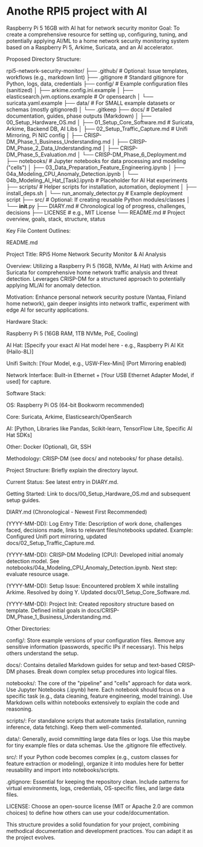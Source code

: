 # Anothe RPI5 project with AI
Raspberry Pi 5 16GB with AI hat for network security monitor 
Goal: To create a comprehensive resource for setting up, configuring, tuning, and potentially applying AI/ML to a home network security monitoring system based on a Raspberry Pi 5, Arkime, Suricata, and an AI accelerator.

Proposed Directory Structure:

rpi5-network-security-monitor/
├── .github/             # Optional: Issue templates, workflows (e.g., markdown lint)
├── .gitignore           # Standard gitignore for Python, logs, data, credentials
├── config/              # Example configuration files (sanitized)
│   ├── arkime.config.ini.example
│   ├── elasticsearch.jvm.options.example  # Or opensearch
│   └── suricata.yaml.example
├── data/                # For SMALL example datasets or schemas (mostly gitignored)
│   └── .gitkeep
├── docs/                # Detailed documentation, guides, phase outputs (Markdown)
│   ├── 00_Setup_Hardware_OS.md
│   ├── 01_Setup_Core_Software.md  # Suricata, Arkime, Backend DB, AI Libs
│   ├── 02_Setup_Traffic_Capture.md # Unifi Mirroring, Pi NIC config
│   ├── CRISP-DM_Phase_1_Business_Understanding.md
│   ├── CRISP-DM_Phase_2_Data_Understanding.md
│   ├── CRISP-DM_Phase_5_Evaluation.md
│   └── CRISP-DM_Phase_6_Deployment.md
├── notebooks/           # Jupyter notebooks for data processing and modeling ("cells")
│   ├── 03_Data_Preparation_Feature_Engineering.ipynb
│   ├── 04a_Modeling_CPU_Anomaly_Detection.ipynb
│   └── 04b_Modeling_AI_Hat_[Task].ipynb # Placeholder for AI Hat experiments
├── scripts/             # Helper scripts for installation, automation, deployment
│   ├── install_deps.sh
│   └── run_anomaly_detector.py # Example deployment script
├── src/                 # Optional: If creating reusable Python modules/classes
│   └── __init__.py
├── DIARY.md             # Chronological log of progress, challenges, decisions
├── LICENSE              # e.g., MIT License
└── README.md            # Project overview, goals, stack, structure, status

Key File Content Outlines:

README.md

Project Title: RPi5 Home Network Security Monitor & AI Analysis

Overview: Utilizing a Raspberry Pi 5 (16GB, NVMe, AI Hat) with Arkime and Suricata for comprehensive home network traffic analysis and threat detection. Leverages CRISP-DM for a structured approach to potentially applying ML/AI for anomaly detection.

Motivation: Enhance personal network security posture (Vantaa, Finland home network), gain deeper insights into network traffic, experiment with edge AI for security applications.

Hardware Stack:

Raspberry Pi 5 (16GB RAM, 1TB NVMe, PoE, Cooling)

AI Hat: [Specify your exact AI Hat model here - e.g., Raspberry Pi AI Kit (Hailo-8L)]

Unifi Switch: [Your Model, e.g., USW-Flex-Mini] (Port Mirroring enabled)

Network Interface: Built-in Ethernet + [Your USB Ethernet Adapter Model, if used] for capture.

Software Stack:

OS: Raspberry Pi OS (64-bit Bookworm recommended)

Core: Suricata, Arkime, Elasticsearch/OpenSearch

AI: [Python, Libraries like Pandas, Scikit-learn, TensorFlow Lite, Specific AI Hat SDKs]

Other: Docker (Optional), Git, SSH

Methodology: CRISP-DM (see docs/ and notebooks/ for phase details).

Project Structure: Briefly explain the directory layout.

Current Status: See latest entry in DIARY.md.

Getting Started: Link to docs/00_Setup_Hardware_OS.md and subsequent setup guides.

DIARY.md (Chronological - Newest First Recommended)

(YYYY-MM-DD): Log Entry Title: Description of work done, challenges faced, decisions made, links to relevant files/notebooks updated. Example: Configured Unifi port mirroring, updated docs/02_Setup_Traffic_Capture.md.

(YYYY-MM-DD): CRISP-DM Modeling (CPU): Developed initial anomaly detection model. See notebooks/04a_Modeling_CPU_Anomaly_Detection.ipynb. Next step: evaluate resource usage.

(YYYY-MM-DD): Setup Issue: Encountered problem X while installing Arkime. Resolved by doing Y. Updated docs/01_Setup_Core_Software.md.

(YYYY-MM-DD): Project Init: Created repository structure based on template. Defined initial goals in docs/CRISP-DM_Phase_1_Business_Understanding.md.

Other Directories:

config/: Store example versions of your configuration files. Remove any sensitive information (passwords, specific IPs if necessary). This helps others understand the setup.

docs/: Contains detailed Markdown guides for setup and text-based CRISP-DM phases. Break down complex setup procedures into logical files.

notebooks/: The core of the "pipeline" and "cells" approach for data work. Use Jupyter Notebooks (.ipynb) here. Each notebook should focus on a specific task (e.g., data cleaning, feature engineering, model training). Use Markdown cells within notebooks extensively to explain the code and reasoning.

scripts/: For standalone scripts that automate tasks (installation, running inference, data fetching). Keep them well-commented.

data/: Generally, avoid committing large data files or logs. Use this maybe for tiny example files or data schemas. Use the .gitignore file effectively.

src/: If your Python code becomes complex (e.g., custom classes for feature extraction or modeling), organize it into modules here for better reusability and import into notebooks/scripts.

.gitignore: Essential for keeping the repository clean. Include patterns for virtual environments, logs, credentials, OS-specific files, and large data files.

LICENSE: Choose an open-source license (MIT or Apache 2.0 are common choices) to define how others can use your code/documentation.

This structure provides a solid foundation for your project, combining methodical documentation and development practices. You can adapt it as the project evolves.
